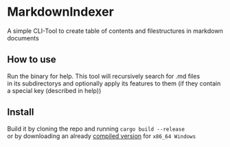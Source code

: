 # MarkdownIndexer
A simple CLI-Tool to create table of contents and filestructures
in markdown documents

## How to use
Run the binary for help. This tool will recursively search for .md files  
in its subdirectorys and optionally apply its features to them (if they contain a special key (described in help))

## Install
Build it by cloning the repo and running `cargo build --release`  
or by downloading an already [compiled version](./target/release/MarkdownIndexer.exe) for `x86_64 Windows`
